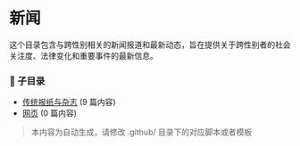 # 新闻

这个目录包含与跨性别相关的新闻报道和最新动态，旨在提供关于跨性别者的社会关注度、法律变化和重要事件的最新信息。

### 📁 子目录

- [传统报纸与杂志](传统报纸与杂志) (9 篇内容)
- [网页](网页) (0 篇内容)


> 本内容为自动生成，请修改 .github/ 目录下的对应脚本或者模板

